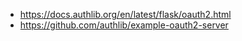 * https://docs.authlib.org/en/latest/flask/oauth2.html
* https://github.com/authlib/example-oauth2-server
